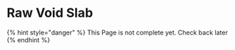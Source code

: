 # Raw Void Slab

{% hint style="danger" %}
This Page is not complete yet. Check back later
{% endhint %}

